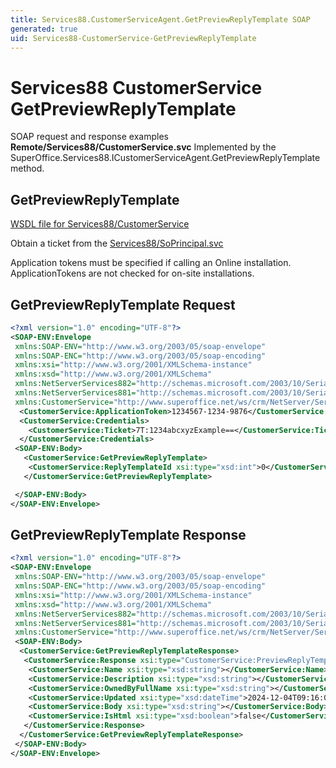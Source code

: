 ```yaml
---
title: Services88.CustomerServiceAgent.GetPreviewReplyTemplate SOAP
generated: true
uid: Services88-CustomerService-GetPreviewReplyTemplate
---
```


# Services88 CustomerService GetPreviewReplyTemplate

SOAP request and response examples **Remote/Services88/CustomerService.svc**
Implemented by the <see cref="M:SuperOffice.Services88.ICustomerServiceAgent.GetPreviewReplyTemplate">SuperOffice.Services88.ICustomerServiceAgent.GetPreviewReplyTemplate</see> method.

## GetPreviewReplyTemplate





[WSDL file for Services88/CustomerService](../Services88-CustomerService.md)

Obtain a ticket from the [Services88/SoPrincipal.svc](../SoPrincipal/index.md)

Application tokens must be specified if calling an Online installation. ApplicationTokens are not checked for on-site installations.

## GetPreviewReplyTemplate Request

```xml
<?xml version="1.0" encoding="UTF-8"?>
<SOAP-ENV:Envelope
 xmlns:SOAP-ENV="http://www.w3.org/2003/05/soap-envelope"
 xmlns:SOAP-ENC="http://www.w3.org/2003/05/soap-encoding"
 xmlns:xsi="http://www.w3.org/2001/XMLSchema-instance"
 xmlns:xsd="http://www.w3.org/2001/XMLSchema"
 xmlns:NetServerServices882="http://schemas.microsoft.com/2003/10/Serialization/Arrays"
 xmlns:NetServerServices881="http://schemas.microsoft.com/2003/10/Serialization/"
 xmlns:CustomerService="http://www.superoffice.net/ws/crm/NetServer/Services88">
  <CustomerService:ApplicationToken>1234567-1234-9876</CustomerService:ApplicationToken>
  <CustomerService:Credentials>
    <CustomerService:Ticket>7T:1234abcxyzExample==</CustomerService:Ticket>
  </CustomerService:Credentials>
 <SOAP-ENV:Body>
   <CustomerService:GetPreviewReplyTemplate>
    <CustomerService:ReplyTemplateId xsi:type="xsd:int">0</CustomerService:ReplyTemplateId>
   </CustomerService:GetPreviewReplyTemplate>

 </SOAP-ENV:Body>
</SOAP-ENV:Envelope>

```


## GetPreviewReplyTemplate Response

```xml
<?xml version="1.0" encoding="UTF-8"?>
<SOAP-ENV:Envelope
 xmlns:SOAP-ENV="http://www.w3.org/2003/05/soap-envelope"
 xmlns:SOAP-ENC="http://www.w3.org/2003/05/soap-encoding"
 xmlns:xsi="http://www.w3.org/2001/XMLSchema-instance"
 xmlns:xsd="http://www.w3.org/2001/XMLSchema"
 xmlns:NetServerServices882="http://schemas.microsoft.com/2003/10/Serialization/Arrays"
 xmlns:NetServerServices881="http://schemas.microsoft.com/2003/10/Serialization/"
 xmlns:CustomerService="http://www.superoffice.net/ws/crm/NetServer/Services88">
 <SOAP-ENV:Body>
  <CustomerService:GetPreviewReplyTemplateResponse>
   <CustomerService:Response xsi:type="CustomerService:PreviewReplyTemplate">
    <CustomerService:Name xsi:type="xsd:string"></CustomerService:Name>
    <CustomerService:Description xsi:type="xsd:string"></CustomerService:Description>
    <CustomerService:OwnedByFullName xsi:type="xsd:string"></CustomerService:OwnedByFullName>
    <CustomerService:Updated xsi:type="xsd:dateTime">2024-12-04T09:16:01Z</CustomerService:Updated>
    <CustomerService:Body xsi:type="xsd:string"></CustomerService:Body>
    <CustomerService:IsHtml xsi:type="xsd:boolean">false</CustomerService:IsHtml>
   </CustomerService:Response>
  </CustomerService:GetPreviewReplyTemplateResponse>
 </SOAP-ENV:Body>
</SOAP-ENV:Envelope>

```

